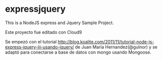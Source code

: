 expressjquery
=============

This is a NodeJS express and Jquery Sample Project.

Este proyecto fue editado con Cloud9

Se empezó con el tutorial http://blog.koalite.com/2011/11/tutorial-node-js-express-jquery-iii-usando-jquery/ de Juan María Hernandez(@gulnor)
y se adaptó para conectarse a base de datos con mongo usando Mongoose.
